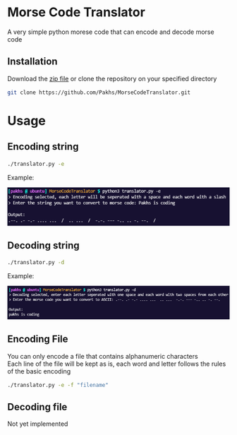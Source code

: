 # Morse Code Translator

A very simple python morese code that can encode and decode morse code

## Installation

Download the [zip file](https://github.com/Pakhs/MorseCodeTranslator/archive/refs/heads/main.zip) or clone the repository on your specified directory

```bash
git clone https://github.com/Pakhs/MorseCodeTranslator.git
```

# Usage
## Encoding string

```bash
./translator.py -e
```
Example:
 
![Example](https://github.com/Pakhs/MorseCodeTranslator/blob/main/img/encode.png)

## Decoding string

```bash
./translator.py -d
```
Example:
 
![Example](https://github.com/Pakhs/MorseCodeTranslator/blob/main/img/decode.png)

## Encoding File
You can only encode a file that contains alphanumeric characters\
Each line of the file will be kept as is, each word and letter follows the rules of the basic encoding
```bash
./translator.py -e -f "filename"
```

## Decoding file
Not yet implemented
